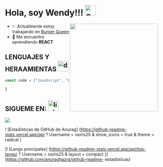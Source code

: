 # Hola, soy Wendy!!! <img src="https://media.giphy.com/media/US1P2eDXxPZ4FjgNgL/giphy.gif" alt="coffe" width="35"/>
<img width=290 align="right" src="https://media.giphy.com/media/QuDgW7dXQfCZiWVXD4/giphy.gif" />


+ :sparkles: Actualmente estoy trabajando en [Burger Queen](https://github.com/osiris25/CDMX010-burger-queen-api-client)
+ :dizzy: Me encuentro aprendiendo **REACT**

 ## LENGUAJES Y HERAAMIENTAS <img src="https://media.giphy.com/media/QssGEmpkyEOhBCb7e1/giphy.gif" alt="drawing" width="35"/>
 
 ```js
const code = ["JavaScript", "HTML", "CSS"];

}
```



## SIGUEME EN:  <img src="https://media.giphy.com/media/dwMIc0a30VETKt74sN/giphy.gif" alt="link" width="35"/>

<a href=" "><img src="https://img2.freepng.es/20190819/uzu/transparent-gmail-icon-google-icon-mail-icon-5d6460f11091f6.6488103015668595050679.jpg"/></a>

! [Estadísticas de GitHub de Anurag] (https://github-readme-stats.vercel.app/api ? Username = osiris25 & show_icons = true & theme = radical )

[! [Langs principales] (https://github-readme-stats.vercel.app/api/top-langs/ ? Username = osiris25 & layout = compact )] (https://github.com/anuraghazra/github-readme- estadísticas)











